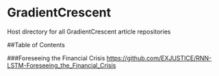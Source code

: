 # GradientCrescent
Host directory for all GradientCrescent article repositories

##Table of Contents

###Foreseeing the Financial Crisis
https://github.com/EXJUSTICE/RNN-LSTM-Foreseeing_the_Financial_Crisis
